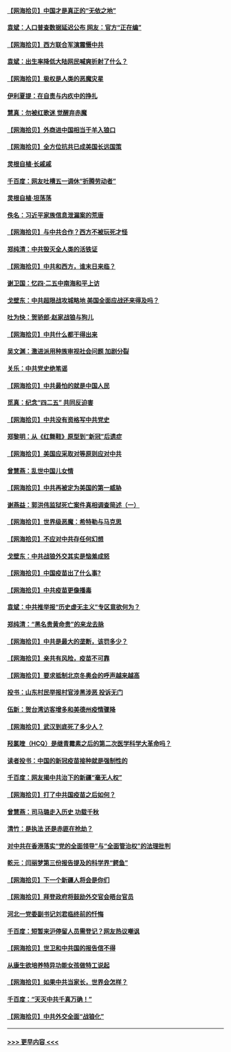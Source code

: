 #### [【网海拾贝】中国才是真正的“无依之地”](../pages/nsc993/n12915845.md?t=05010102) 
#### [袁斌：人口普查数据延迟公布 网友：官方“正在编”](../pages/nsc993/n12915748.md?t=05010102) 
#### [【网海拾贝】西方联合军演震慑中共](../pages/nsc993/n12913466.md?t=05010102) 
#### [袁斌：出生率降低大陆网民喊爽折射了什么？](../pages/nsc993/n12913365.md?t=05010102) 
#### [【网海拾贝】极权是人类的恶魔灾星](../pages/nsc993/n12910697.md?t=05010102) 
#### [伊利夏提：在自责与内疚中的挣扎](../pages/nsc993/n12910493.md?t=05010102) 
#### [慧真：勿被红歌迷 觉醒弃赤魔](../pages/nsc993/n12910485.md?t=05010102) 
#### [【网海拾贝】外商进中国相当于羊入狼口](../pages/nsc993/n12908274.md?t=05010102) 
#### [【网海拾贝】全方位抗共已成美国长远国策](../pages/nsc993/n12906878.md?t=05010102) 
#### [灵根自植‧长戚戚](../pages/nsc993/n12905585.md?t=05010102) 
#### [千百度：网友吐槽五一调休“折腾劳动者”](../pages/nsc993/n12905934.md?t=05010102) 
#### [灵根自植‧坦荡荡](../pages/nsc993/n12905562.md?t=05010102) 
#### [佚名：习近平家族信息泄漏案的荒唐](../pages/nsc993/n12904705.md?t=05010102) 
#### [【网海拾贝】与中共合作？西方不被玩死才怪](../pages/nsc993/n12903873.md?t=05010102) 
#### [郑纯清：中共毁灭全人类的活铁证](../pages/nsc993/n12903785.md?t=05010102) 
#### [【网海拾贝】中共和西方，谁末日来临？](../pages/nsc993/n12903482.md?t=05010102) 
#### [谢卫国：忆四‧二五中南海和平上访](../pages/nsc993/n12902192.md?t=05010102) 
#### [戈壁东：中共超限战攻城略地 美国全面应战还来得及吗？](../pages/nsc993/n12902297.md?t=05010102) 
#### [吐为快：贺骄郎‧赵家战狼与狗儿](../pages/nsc993/n12902280.md?t=05010102) 
#### [【网海拾贝】中共什么都干得出来](../pages/nsc993/n12897500.md?t=05010102) 
#### [吴文渊：激进派用种族审视社会问题 加剧分裂](../pages/nsc993/n12893881.md?t=05010102) 
#### [关乐：中共党史绝笔谣](../pages/nsc993/n12897270.md?t=05010102) 
#### [【网海拾贝】中共最怕的就是中国人民](../pages/nsc993/n12894705.md?t=05010102) 
#### [觅真：纪念“四二五” 共同反迫害](../pages/nsc993/n12894553.md?t=05010102) 
#### [【网海拾贝】中共没有资格写中共党史](../pages/nsc993/n12892231.md?t=05010102) 
#### [郑黎明：从《红舞鞋》原型到“新冠”后遗症](../pages/nsc993/n12890469.md?t=05010102) 
#### [【网海拾贝】美国应采取对等原则应对中共](../pages/nsc993/n12889176.md?t=05010102) 
#### [曾慧燕：乱世中国儿女情](../pages/nsc993/n12887931.md?t=05010102) 
#### [【网海拾贝】中共再被定为美国的第一威胁](../pages/nsc993/n12887580.md?t=05010102) 
#### [谢燕益：郭洪伟监狱死亡案件真相调查简述（一）](../pages/nsc993/n12885648.md?t=05010102) 
#### [【网海拾贝】世界级恶魔：希特勒与马克思](../pages/nsc993/n12884062.md?t=05010102) 
#### [【网海拾贝】不应对中共存任何幻想](../pages/nsc993/n12881460.md?t=05010102) 
#### [戈壁东：中共战狼外交其实是恼羞成怒](../pages/nsc993/n12880392.md?t=05010102) 
#### [【网海拾贝】中国疫苗出了什么事?](../pages/nsc993/n12879124.md?t=05010102) 
#### [【网海拾贝】中共疫苗更像播毒](../pages/nsc993/n12876631.md?t=05010102) 
#### [袁斌：中共推举报“历史虚无主义”专区意欲何为？](../pages/nsc993/n12876530.md?t=05010102) 
#### [郑纯清：“黑名贵黄命贵”的来龙去脉](../pages/nsc993/n12875589.md?t=05010102) 
#### [【网海拾贝】中共是最大的垄断，该罚多少？](../pages/nsc993/n12874006.md?t=05010102) 
#### [【网海拾贝】亲共有风险，疫苗不可靠](../pages/nsc993/n12872224.md?t=05010102) 
#### [【网海拾贝】要求抵制北京冬奥会的呼声越来越高](../pages/nsc993/n12868962.md?t=05010102) 
#### [投书：山东村民举报村官涉黑涉恶 投诉无门](../pages/nsc993/n12869726.md?t=05010102) 
#### [伍新：贺台湾访客增多和美德州疫情骤降](../pages/nsc993/n12865651.md?t=05010102) 
#### [【网海拾贝】武汉到底死了多少人？](../pages/nsc993/n12863707.md?t=05010102) 
#### [羟氯喹（HCQ）是继青霉素之后的第二次医学科学大革命吗？](../pages/nsc993/n12638564.md?t=05010102) 
#### [读者投书：中国的新冠疫苗接种就是强制性的](../pages/nsc993/n12859932.md?t=05010102) 
#### [千百度：网友揭中共治下的新疆“毫无人权”](../pages/nsc993/n12858385.md?t=05010102) 
#### [【网海拾贝】打了中共国疫苗之后如何？](../pages/nsc993/n12857866.md?t=05010102) 
#### [曾慧燕：司马璐走入历史 功载千秋](../pages/nsc993/n12856996.md?t=05010102) 
#### [清竹：是执法 还是赤匪在抢劫？](../pages/nsc993/n12856952.md?t=05010102) 
#### [对中共在香港落实“党的全面领导”与“全面管治权”的法理批判](../pages/nsc993/n12856929.md?t=05010102) 
#### [乾元：闫丽梦第三份报告提及的科学界“鳄鱼”](../pages/nsc993/n12855985.md?t=05010102) 
#### [【网海拾贝】下一个新疆人将会是你们](../pages/nsc993/n12855864.md?t=05010102) 
#### [【网海拾贝】拜登政府将鼓励外交官会晤台官员](../pages/nsc993/n12853615.md?t=05010102) 
#### [河北一党委副书记刘君临终前的忏悔](../pages/nsc993/n12849420.md?t=05010102) 
#### [千百度：短暂来沪停留人员需登记？网友热议嘲讽](../pages/nsc993/n12853497.md?t=05010102) 
#### [【网海拾贝】世卫和中共国的报告信不得](../pages/nsc993/n12850902.md?t=05010102) 
#### [从康生欲培养特异功能女孩做特工说起](../pages/nsc993/n12849289.md?t=05010102) 
#### [【网海拾贝】如果中共当家长，世界会怎样？](../pages/nsc993/n12848436.md?t=05010102) 
#### [千百度：“天灭中共千真万确！”](../pages/nsc993/n12845659.md?t=05010102) 
#### [【网海拾贝】中共外交全面“战狼化”](../pages/nsc993/n12845607.md?t=05010102) 

----
#### [ >>> 更早内容 <<< ](../indexes/nsc993-earlier.md)
